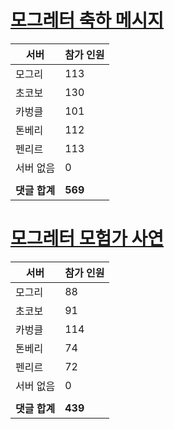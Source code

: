 # [모그레터 축하 메시지](./Event250701_v7_2_10th_moogleletter0.md)

|서버|참가 인원|
|-|-|
|모그리|113|
|초코보|130|
|카벙클|101|
|톤베리|112|
|펜리르|113|
|서버 없음|0|
|||
|**댓글 합계**|**569**|


# [모그레터 모험가 사연](./Event250701_v7_2_10th_moogleletter1.md)

|서버|참가 인원|
|-|-|
|모그리|88|
|초코보|91|
|카벙클|114|
|톤베리|74|
|펜리르|72|
|서버 없음|0|
|||
|**댓글 합계**|**439**|


